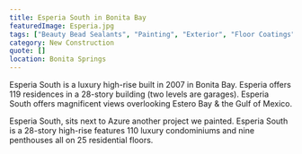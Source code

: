 ```yaml
---
title: Esperia South in Bonita Bay
featuredImage: Esperia.jpg
tags: ["Beauty Bead Sealants", "Painting", "Exterior", "Floor Coatings", "Multi-Unit Residential", "Interior" ]
category: New Construction
quote: []
location: Bonita Springs
---
```

Esperia South is a luxury high-rise built in 2007 in Bonita Bay. Esperia offers
119 residences in a 28-story building (two levels are garages). Esperia South
offers magnificent views overlooking Estero Bay & the Gulf of Mexico. 

Esperia South, sits next to Azure another project we painted. Esperia South is a
28-story high-rise features 110 luxury condominiums and nine penthouses all on
25 residential floors.
